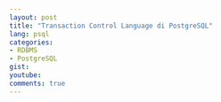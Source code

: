 ```yaml
---
layout: post
title: "Transaction Control Language di PostgreSQL"
lang: psql
categories:
- RDBMS
- PostgreSQL
gist: 
youtube: 
comments: true
---
```


